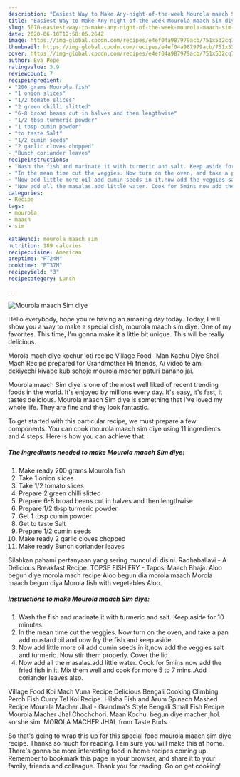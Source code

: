 ```yaml
---
description: "Easiest Way to Make Any-night-of-the-week Mourola maach Sim diye"
title: "Easiest Way to Make Any-night-of-the-week Mourola maach Sim diye"
slug: 5070-easiest-way-to-make-any-night-of-the-week-mourola-maach-sim-diye
date: 2020-06-10T12:58:06.264Z
image: https://img-global.cpcdn.com/recipes/e4ef04a987979acb/751x532cq70/mourola-maach-sim-diye-recipe-main-photo.jpg
thumbnail: https://img-global.cpcdn.com/recipes/e4ef04a987979acb/751x532cq70/mourola-maach-sim-diye-recipe-main-photo.jpg
cover: https://img-global.cpcdn.com/recipes/e4ef04a987979acb/751x532cq70/mourola-maach-sim-diye-recipe-main-photo.jpg
author: Eva Pope
ratingvalue: 3.9
reviewcount: 7
recipeingredient:
- "200 grams Mourola fish"
- "1 onion slices"
- "1/2 tomato slices"
- "2 green chilli slitted"
- "6-8 broad beans cut in halves and then lengthwise"
- "1/2 tbsp turmeric powder"
- "1 tbsp cumin powder"
- "to taste Salt"
- "1/2 cumin seeds"
- "2 garlic cloves chopped"
- "Bunch coriander leaves"
recipeinstructions:
- "Wash the fish and marinate it with turmeric and salt. Keep aside for 10 minutes."
- "In the mean time cut the veggies. Now turn on the oven, and take a pan add mustard oil and now fry the fish and keep aside."
- "Now add little more oil add cumin seeds in it,now add the veggies salt and turmeric. Now stir them properly. Cover the lid."
- "Now add all the masalas.add little water. Cook for 5mins now add the fried fish in it. Mix them well and cook for more 5 to 7 mins..Add coriander leaves also."
categories:
- Recipe
tags:
- mourola
- maach
- sim

katakunci: mourola maach sim 
nutrition: 189 calories
recipecuisine: American
preptime: "PT24M"
cooktime: "PT37M"
recipeyield: "3"
recipecategory: Lunch

---
```



![Mourola maach Sim diye](https://img-global.cpcdn.com/recipes/e4ef04a987979acb/751x532cq70/mourola-maach-sim-diye-recipe-main-photo.jpg)

Hello everybody, hope you're having an amazing day today. Today, I will show you a way to make a special dish, mourola maach sim diye. One of my favorites. This time, I'm gonna make it a little bit unique. This will be really delicious.

Morola mach diye kochur loti recipe Village Food- Man Kachu Diye Shol Mach Recipe prepared for Grandmother Hi friends, Ai video te ami dekiyechi kivabe kub sohoje mourola macher paturi banano jai.

Mourola maach Sim diye is one of the most well liked of recent trending foods in the world. It's enjoyed by millions every day. It's easy, it's fast, it tastes delicious. Mourola maach Sim diye is something that I've loved my whole life. They are fine and they look fantastic.


To get started with this particular recipe, we must prepare a few components. You can cook mourola maach sim diye using 11 ingredients and 4 steps. Here is how you can achieve that.

<!--inarticleads1-->

##### The ingredients needed to make Mourola maach Sim diye:

1. Make ready 200 grams Mourola fish
1. Take 1 onion slices
1. Take 1/2 tomato slices
1. Prepare 2 green chilli slitted
1. Prepare 6-8 broad beans cut in halves and then lengthwise
1. Prepare 1/2 tbsp turmeric powder
1. Get 1 tbsp cumin powder
1. Get to taste Salt
1. Prepare 1/2 cumin seeds
1. Make ready 2 garlic cloves chopped
1. Make ready Bunch coriander leaves


Silahkan pahami pertanyaan yang sering muncul di disini. Radhaballavi - A Delicious Breakfast Recipe. TOPSE FISH FRY - Taposi Maach Bhaja. Aloo begun diye morola mach recipe Aloo begun dia morola maach Morola maach begun diya Morola fish with vegetables Aloo. 

<!--inarticleads2-->

##### Instructions to make Mourola maach Sim diye:

1. Wash the fish and marinate it with turmeric and salt. Keep aside for 10 minutes.
1. In the mean time cut the veggies. Now turn on the oven, and take a pan add mustard oil and now fry the fish and keep aside.
1. Now add little more oil add cumin seeds in it,now add the veggies salt and turmeric. Now stir them properly. Cover the lid.
1. Now add all the masalas.add little water. Cook for 5mins now add the fried fish in it. Mix them well and cook for more 5 to 7 mins..Add coriander leaves also.


Village Food Koi Mach Vuna Recipe Delicious Bengali Cooking Climbing Perch Fish Curry Tel Koi Recipe. Hilsha Fish and Arum Spinach Mashed Recipe Mourala Macher Jhal - Grandma&#39;s Style Bengali Small Fish Recipe Mourola Macher Jhal Chochchori. Maan Kochu. begun diye macher jhol. sorshe sim. MOROLA MACHER JHAL from Taste Buds. 

So that's going to wrap this up for this special food mourola maach sim diye recipe. Thanks so much for reading. I am sure you will make this at home. There's gonna be more interesting food in home recipes coming up. Remember to bookmark this page in your browser, and share it to your family, friends and colleague. Thank you for reading. Go on get cooking!
